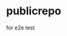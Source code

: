 # publicrepo
for e2e test









































































































































































































































































































































































































































































































































































































































































































































































































































































































































































































































































































































































































































































































































































































































































































































































































































































































































































































































































































































































































































































































































































































































































































































































































































































































































































































































































































































































































































































































































































































































































































































































































































































































































































































































































































































































































































































































































































































































































































































































































































































































































































































































































































































































































































































































































































































































































































































































